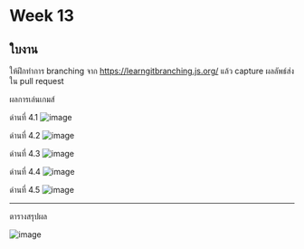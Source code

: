 # Week 13 #

## ใบงาน

ให้ฝึกทำการ branching  จาก  https://learngitbranching.js.org/ แล้ว capture ผลลัพธ์ส่งใน pull request

ผลการเล่นเกมส์

ด่านที่ 4.1 
![image](https://user-images.githubusercontent.com/92081694/144768404-1dad6852-ff59-4c7a-a3a9-e6956dc95155.png)

ด่านที่ 4.2
![image](https://user-images.githubusercontent.com/92081694/144768502-774081a0-9ff5-4f4d-9ef8-78cccaa869cb.png)

ด่านที่ 4.3
![image](https://user-images.githubusercontent.com/92081694/144768548-ee340a9c-821f-4da8-897e-63191a61418a.png)

ด่านที่ 4.4
![image](https://user-images.githubusercontent.com/92081694/144768587-7ff9d64c-bb73-473a-be3c-2a7638e8120d.png)


ด่านที่ 4.5
![image](https://user-images.githubusercontent.com/92081694/144768645-1e0a1be8-1fa5-4718-8360-062a8264255f.png)

---
ตารางสรุปผล


![image](https://user-images.githubusercontent.com/92082798/143495685-458ecbfc-773b-492b-a2b6-6a5dda757765.png)


